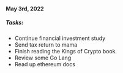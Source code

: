 #### May 3rd, 2022

##### Tasks:

- Continue financial investment study
- Send tax return to mama
- Finish reading the Kings of Crypto book.
- Review some Go Lang
- Read up ethereum docs